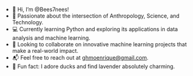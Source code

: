 - 👋 Hi, I’m @Bees7nees!
- 🧠 Passionate about the intersection of Anthropology, Science, and Technology.
- 💻 Currently learning Python and exploring its applications in data analysis and machine learning.
- 🤝 Looking to collaborate on innovative machine learning projects that make a real-world impact.
- 📬 Feel free to reach out at ghmoenrique@gmail.com.
- 🦆 Fun fact: I adore ducks and find lavender absolutely charming.
